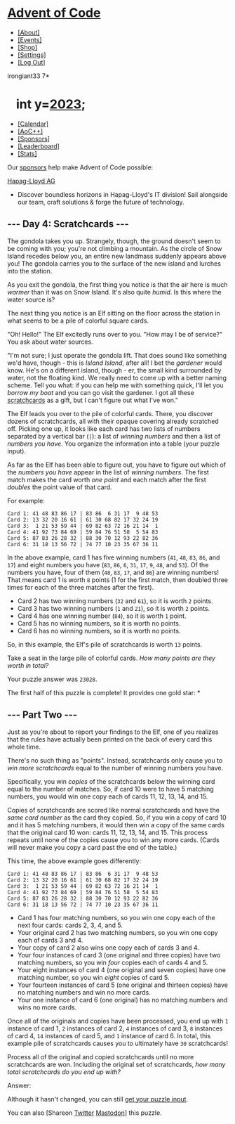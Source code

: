 [Advent of Code](/)
===================

-   [\[About\]](/2023/about)
-   [\[Events\]](/2023/events)
-   [\[Shop\]](https://teespring.com/stores/advent-of-code)
-   [\[Settings\]](/2023/settings)
-   [\[Log Out\]](/2023/auth/logout)

irongiant33 <span class="star-count">7\*</span>

   <span class="title-event-wrap">int y=</span>[2023](/2023)<span class="title-event-wrap">;</span>
===================================================================================================

-   [\[Calendar\]](/2023)
-   [\[AoC++\]](/2023/support)
-   [\[Sponsors\]](/2023/sponsors)
-   [\[Leaderboard\]](/2023/leaderboard)
-   [\[Stats\]](/2023/stats)

Our [sponsors](/2023/sponsors) help make Advent of Code possible:

[Hapag-Lloyd
AG](https://www.hapag-lloyd.com/en/company/career/working-in-tech/overview.html)
- Discover boundless horizons in Hapag-Lloyd's IT division! Sail
alongside our team, craft solutions & forge the future of technology.

--- Day 4: Scratchcards ---
---------------------------

The gondola takes you up. Strangely, though, the ground doesn't seem to
be coming with you; you're not climbing a mountain. As the circle of
Snow Island recedes below you, an entire new landmass suddenly appears
above you! The gondola carries you to the surface of the new island and
lurches into the station.

As you exit the gondola, the first thing you notice is that the air here
is much *warmer* than it was on Snow Island. It's also quite *humid*. Is
this where the water source is?

The next thing you notice is an Elf sitting on the floor across the
station in what seems to be a pile of colorful square cards.

"Oh! Hello!" The Elf excitedly runs over to you. "How may I be of
service?" You ask about water sources.

"I'm not sure; I just operate the gondola lift. That does sound like
something we'd have, though - this is *<span
title="I find this way funnier than it has any right to be.">Island
Island</span>*, after all! I bet the *gardener* would know. He's on a
different island, though - er, the small kind surrounded by water, not
the floating kind. We really need to come up with a better naming
scheme. Tell you what: if you can help me with something quick, I'll let
you *borrow my boat* and you can go visit the gardener. I got all these
[scratchcards](https://en.wikipedia.org/wiki/Scratchcard) as a gift, but
I can't figure out what I've won."

The Elf leads you over to the pile of colorful cards. There, you
discover dozens of scratchcards, all with their opaque covering already
scratched off. Picking one up, it looks like each card has two lists of
numbers separated by a vertical bar (`|`): a list of *winning numbers*
and then a list of *numbers you have*. You organize the information into
a table (your puzzle input).

As far as the Elf has been able to figure out, you have to figure out
which of the *numbers you have* appear in the list of *winning numbers*.
The first match makes the card worth *one point* and each match after
the first *doubles* the point value of that card.

For example:

    Card 1: 41 48 83 86 17 | 83 86  6 31 17  9 48 53
    Card 2: 13 32 20 16 61 | 61 30 68 82 17 32 24 19
    Card 3:  1 21 53 59 44 | 69 82 63 72 16 21 14  1
    Card 4: 41 92 73 84 69 | 59 84 76 51 58  5 54 83
    Card 5: 87 83 26 28 32 | 88 30 70 12 93 22 82 36
    Card 6: 31 18 13 56 72 | 74 77 10 23 35 67 36 11

In the above example, card 1 has five winning numbers (`41`, `48`, `83`,
`86`, and `17`) and eight numbers you have (`83`, `86`, `6`, `31`, `17`,
`9`, `48`, and `53`). Of the numbers you have, four of them (`48`, `83`,
`17`, and `86`) are winning numbers! That means card 1 is worth `8`
points (1 for the first match, then doubled three times for each of the
three matches after the first).

-   Card 2 has two winning numbers (`32` and `61`), so it is worth `2`
    points.
-   Card 3 has two winning numbers (`1` and `21`), so it is worth `2`
    points.
-   Card 4 has one winning number (`84`), so it is worth `1` point.
-   Card 5 has no winning numbers, so it is worth no points.
-   Card 6 has no winning numbers, so it is worth no points.

So, in this example, the Elf's pile of scratchcards is worth `13`
points.

Take a seat in the large pile of colorful cards. *How many points are
they worth in total?*

Your puzzle answer was `23028`.

The first half of this puzzle is complete! It provides one gold star: \*

--- Part Two ---
----------------

Just as you're about to report your findings to the Elf, one of you
realizes that the rules have actually been printed on the back of every
card this whole time.

There's no such thing as "points". Instead, scratchcards only cause you
to *win more scratchcards* equal to the number of winning numbers you
have.

Specifically, you win *copies* of the scratchcards below the winning
card equal to the number of matches. So, if card 10 were to have 5
matching numbers, you would win one copy each of cards 11, 12, 13, 14,
and 15.

Copies of scratchcards are scored like normal scratchcards and have the
*same card number* as the card they copied. So, if you win a copy of
card 10 and it has 5 matching numbers, it would then win a copy of the
same cards that the original card 10 won: cards 11, 12, 13, 14, and 15.
This process repeats until none of the copies cause you to win any more
cards. (Cards will never make you copy a card past the end of the
table.)

This time, the above example goes differently:

    Card 1: 41 48 83 86 17 | 83 86  6 31 17  9 48 53
    Card 2: 13 32 20 16 61 | 61 30 68 82 17 32 24 19
    Card 3:  1 21 53 59 44 | 69 82 63 72 16 21 14  1
    Card 4: 41 92 73 84 69 | 59 84 76 51 58  5 54 83
    Card 5: 87 83 26 28 32 | 88 30 70 12 93 22 82 36
    Card 6: 31 18 13 56 72 | 74 77 10 23 35 67 36 11

-   Card 1 has four matching numbers, so you win one copy each of the
    next four cards: cards 2, 3, 4, and 5.
-   Your original card 2 has two matching numbers, so you win one copy
    each of cards 3 and 4.
-   Your copy of card 2 also wins one copy each of cards 3 and 4.
-   Your four instances of card 3 (one original and three copies) have
    two matching numbers, so you win *four* copies each of cards 4
    and 5.
-   Your eight instances of card 4 (one original and seven copies) have
    one matching number, so you win *eight* copies of card 5.
-   Your fourteen instances of card 5 (one original and thirteen copies)
    have no matching numbers and win no more cards.
-   Your one instance of card 6 (one original) has no matching numbers
    and wins no more cards.

Once all of the originals and copies have been processed, you end up
with `1` instance of card 1, `2` instances of card 2, `4` instances of
card 3, `8` instances of card 4, `14` instances of card 5, and `1`
instance of card 6. In total, this example pile of scratchcards causes
you to ultimately have `30` scratchcards!

Process all of the original and copied scratchcards until no more
scratchcards are won. Including the original set of scratchcards, *how
many total scratchcards do you end up with?*

Answer:

Although it hasn't changed, you can still [get your puzzle
input](4/input).

You can also <span class="share">\[Share<span class="share-content">on
[Twitter](https://twitter.com/intent/tweet?text=I%27ve+completed+Part+One+of+%22Scratchcards%22+%2D+Day+4+%2D+Advent+of+Code+2023&url=https%3A%2F%2Fadventofcode%2Ecom%2F2023%2Fday%2F4&related=ericwastl&hashtags=AdventOfCode)
[Mastodon](javascript:void(0);)</span>\]</span> this puzzle.
